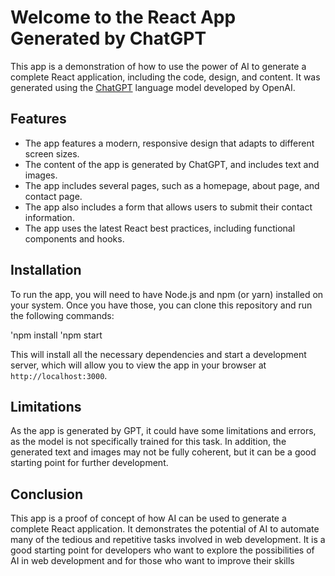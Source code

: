 # Welcome to the React App Generated by ChatGPT

This app is a demonstration of how to use the power of AI to generate a complete React application, including the code, design, and content. It was generated using the [ChatGPT](https://openai.com/docs/models/gpt/) language model developed by OpenAI.

## Features

- The app features a modern, responsive design that adapts to different screen sizes.
- The content of the app is generated by ChatGPT, and includes text and images.
- The app includes several pages, such as a homepage, about page, and contact page.
- The app also includes a form that allows users to submit their contact information.
- The app uses the latest React best practices, including functional components and hooks.

## Installation

To run the app, you will need to have Node.js and npm (or yarn) installed on your system. Once you have those, you can clone this repository and run the following commands:

'npm install
'npm start


This will install all the necessary dependencies and start a development server, which will allow you to view the app in your browser at `http://localhost:3000`.

## Limitations

As the app is generated by GPT, it could have some limitations and errors, as the model is not specifically trained for this task. In addition, the generated text and images may not be fully coherent, but it can be a good starting point for further development.

## Conclusion

This app is a proof of concept of how AI can be used to generate a complete React application. It demonstrates the potential of AI to automate many of the tedious and repetitive tasks involved in web development. It is a good starting point for developers who want to explore the possibilities of AI in web development and for those who want to improve their skills
